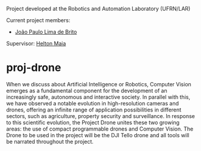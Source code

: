 Project developed at the Robotics and Automation Laboratory (UFRN/LAR)

Current project members:
- [João Paulo Lima de Brito](https://github.com/jpdebrito10)

Supervisor: [Helton Maia](https://github.com/heltonmaia) 

#  proj-drone

<p1>    When we discuss about Artificial Intelligence or Robotics, Computer Vision emerges as a fundamental component for the development of an increasingly safe, autonomous and interactive society. In parallel with this, we have observed a notable evolution in high-resolution cameras and drones, offering an infinite range of application possibilities in different sectors, such as agriculture, property security and surveillance. In response to this scientific evolution, the Project Drone unites these two growing areas: the use of compact programmable drones and Computer Vision. The Drone to be used in the project will be the DJI Tello drone and all tools will be narrated throughout the project. </p1>



